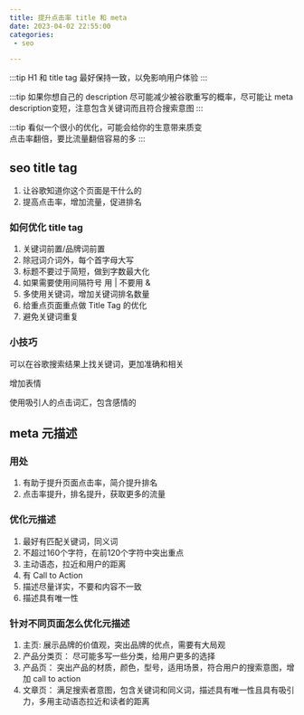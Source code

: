 ```yaml
---
title: 提升点击率 title 和 meta
date: 2023-04-02 22:55:00
categories:
 - seo

---
```


:::tip
  H1 和 title tag 最好保持一致，以免影响用户体验
:::

:::tip
  如果你想自己的 description 尽可能减少被谷歌重写的概率，尽可能让 meta description变短，注意包含关键词而且符合搜索意图
:::

:::tip
  看似一个很小的优化，可能会给你的生意带来质变  
  点击率翻倍，要比流量翻倍容易的多
:::
## seo title tag

1. 让谷歌知道你这个页面是干什么的
2. 提高点击率，增加流量，促进排名

### 如何优化 title tag

1. 关键词前置/品牌词前置
2. 除冠词介词外，每个首字母大写
3. 标题不要过于简短，做到字数最大化
4. 如果需要使用间隔符号 用 | 不要用 &
5. 多使用关键词，增加关键词排名数量
6. 给重点页面重点做 Title Tag 的优化
7. 避免关键词重复

### 小技巧

可以在谷歌搜索结果上找关键词，更加准确和相关

增加表情

使用吸引人的点击词汇，包含感情的

## meta 元描述

### 用处

1. 有助于提升页面点击率，简介提升排名
2. 点击率提升，排名提升，获取更多的流量

### 优化元描述

1. 最好有匹配关键词，同义词
2. 不超过160个字符，在前120个字符中突出重点
3. 主动语态，拉近和用户的距离
4. 有 Call to Action
5. 描述尽量详实，不要和内容不一致
6. 描述具有唯一性

### 针对不同页面怎么优化元描述

1. 主页: 展示品牌的价值观，突出品牌的优点，需要有大局观
2. 产品分类页： 尽可能多写一些分类，给用户更多的选择
3. 产品页： 突出产品的材质，颜色，型号，适用场景，符合用户的搜索意图，增加 call to action
4. 文章页： 满足搜索者意图，包含关键词和同义词，描述具有唯一性且具有吸引力，多用主动语态拉近和读者的距离